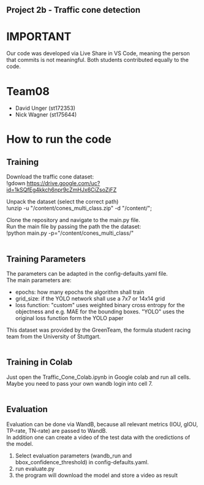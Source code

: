 ## Project 2b - Traffic cone detection
# IMPORTANT
Our code was developed via Live Share in VS Code, meaning the person that commits is not meaningful.
Both students contributed equally to the code.

# Team08
- David Unger (st172353)
- Nick Wagner (st175644)

# How to run the code

## Training
Download the traffic cone dataset:<br />
!gdown https://drive.google.com/uc?id=1kSQfEg4kkch6npr9cZmHJx6CiZsoZjFZ

Unpack the dataset (select the correct path)<br />
!unzip -u "/content/cones_multi_class.zip" -d "/content/";

Clone the repository and navigate to the main.py file.<br />
Run the main file by passing the path the the dataset:<br />
!python main.py -p="/content/cones_multi_class/"
<br /><br />
## Training Parameters
The parameters can be adapted in the config-defaults.yaml file.<br />
The main parameters are:
- epochs: how many epochs the algorithm shall train
- grid_size: if the YOLO network shall use a 7x7 or 14x14 grid
- loss function: "custom" uses weighted binary cross entropy for the objectness and e.g. MAE for the bounding boxes. "YOLO" uses the original loss function form the YOLO paper

This dataset was provided by the GreenTeam, the formula student racing team from the University of Stuttgart.
<br /><br />
## Training in Colab
Just open the Traffic_Cone_Colab.ipynb in Google colab and run all cells.<br />
Maybe you need to pass your own wandb login into cell 7.
<br /><br />

## Evaluation
Evaluation can be done via WandB, because all relevant metrics (IOU, gIOU, TP-rate, TN-rate) are passed to WandB.<br />
In addition one can create a video of the test data with the oredictions of the model.
1) Select evaluation parameters (wandb_run and bbox_confidence_threshold) in config-defaults.yaml.
2) run evaluate.py 
3) the program will download the model and store a video as result




